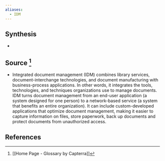 ```yaml
---
aliases:
  - IDM
---
```

## Synthesis
- 
## Source [^1]
- Integrated document management (IDM) combines library services, document-interchange technologies, and document manufacturing with business-process applications. In other words, it integrates the tools, technologies, and techniques organizations use to manage documents. IDM turns document management from an end-user application (a system designed for one person) to a network-based service (a system that benefits an entire organization). It can include custom-developed applications that optimize document management, making it easier to capture information on files, store paperwork, back up documents and protect documents from unauthorized access.
## References

[^1]: [[Home Page - Glossary by Capterra]]